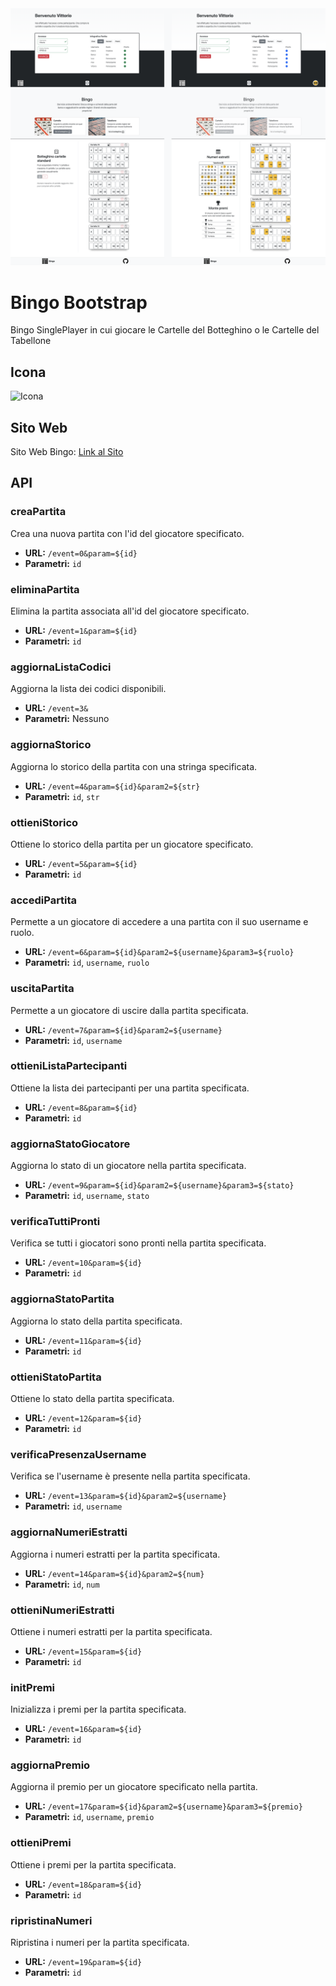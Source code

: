 <img src="https://github.com/vittorioPiotti/Bingo-Online-Bootstrap/blob/main/preview.png" />



# Bingo Bootstrap
Bingo SinglePlayer in cui giocare le Cartelle del Botteghino o le Cartelle del Tabellone



## Icona 
<img src="https://github.com/vittorioPiotti/Bingo/blob/main/img/icona.png" alt="Icona" width="100"/>

## Sito Web

Sito Web Bingo: [Link al Sito](https://vittoriopiotti.altervista.org/Bingo/Online/index.php)




## API

### creaPartita
Crea una nuova partita con l'id del giocatore specificato.

- **URL:** `/event=0&param=${id}`
- **Parametri:** `id`

### eliminaPartita
Elimina la partita associata all'id del giocatore specificato.

- **URL:** `/event=1&param=${id}`
- **Parametri:** `id`

### aggiornaListaCodici
Aggiorna la lista dei codici disponibili.

- **URL:** `/event=3&`
- **Parametri:** Nessuno

### aggiornaStorico
Aggiorna lo storico della partita con una stringa specificata.

- **URL:** `/event=4&param=${id}&param2=${str}`
- **Parametri:** `id`, `str`

### ottieniStorico
Ottiene lo storico della partita per un giocatore specificato.

- **URL:** `/event=5&param=${id}`
- **Parametri:** `id`

### accediPartita
Permette a un giocatore di accedere a una partita con il suo username e ruolo.

- **URL:** `/event=6&param=${id}&param2=${username}&param3=${ruolo}`
- **Parametri:** `id`, `username`, `ruolo`

### uscitaPartita
Permette a un giocatore di uscire dalla partita specificata.

- **URL:** `/event=7&param=${id}&param2=${username}`
- **Parametri:** `id`, `username`

### ottieniListaPartecipanti
Ottiene la lista dei partecipanti per una partita specificata.

- **URL:** `/event=8&param=${id}`
- **Parametri:** `id`

### aggiornaStatoGiocatore
Aggiorna lo stato di un giocatore nella partita specificata.

- **URL:** `/event=9&param=${id}&param2=${username}&param3=${stato}`
- **Parametri:** `id`, `username`, `stato`

### verificaTuttiPronti
Verifica se tutti i giocatori sono pronti nella partita specificata.

- **URL:** `/event=10&param=${id}`
- **Parametri:** `id`

### aggiornaStatoPartita
Aggiorna lo stato della partita specificata.

- **URL:** `/event=11&param=${id}`
- **Parametri:** `id`

### ottieniStatoPartita
Ottiene lo stato della partita specificata.

- **URL:** `/event=12&param=${id}`
- **Parametri:** `id`

### verificaPresenzaUsername
Verifica se l'username è presente nella partita specificata.

- **URL:** `/event=13&param=${id}&param2=${username}`
- **Parametri:** `id`, `username`

### aggiornaNumeriEstratti
Aggiorna i numeri estratti per la partita specificata.

- **URL:** `/event=14&param=${id}&param2=${num}`
- **Parametri:** `id`, `num`

### ottieniNumeriEstratti
Ottiene i numeri estratti per la partita specificata.

- **URL:** `/event=15&param=${id}`
- **Parametri:** `id`

### initPremi
Inizializza i premi per la partita specificata.

- **URL:** `/event=16&param=${id}`
- **Parametri:** `id`

### aggiornaPremio
Aggiorna il premio per un giocatore specificato nella partita.

- **URL:** `/event=17&param=${id}&param2=${username}&param3=${premio}`
- **Parametri:** `id`, `username`, `premio`

### ottieniPremi
Ottiene i premi per la partita specificata.

- **URL:** `/event=18&param=${id}`
- **Parametri:** `id`

### ripristinaNumeri
Ripristina i numeri per la partita specificata.

- **URL:** `/event=19&param=${id}`
- **Parametri:** `id`

